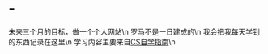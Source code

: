 # -
未来三个月的目标，做一个个人网站\n
罗马不是一日建成的\n
我会把我每天学到的东西记录在这里\n
学习内容主要来自[CS自学指南](https://github.com/pkuflyingpig/cs-self-learning/)\n
